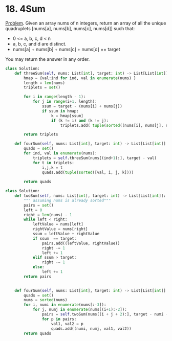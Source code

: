 # 18. 4Sum

[Problem](https://leetcode.com/problems/4sum/description/). Given an array nums of n integers, return an array of all the unique quadruplets [nums[a], nums[b], nums[c], nums[d]] such that:

* 0 <= a, b, c, d < n
* a, b, c, and d are distinct.
* nums[a] + nums[b] + nums[c] + nums[d] == target

You may return the answer in any order.



```python
class Solution:
    def threeSum(self, nums: List[int], target: int) -> List[List[int]]:
        hmap = {val:ind for ind, val in enumerate(nums) }
        length = len(nums)
        triplets = set()

        for i in range(length - 1):
            for j in range(i+1, length):
                ssum = target - (nums[i] + nums[j])
                if ssum in hmap:
                    k = hmap[ssum]
                    if (k != i) and (k != j):
                        triplets.add( tuple(sorted((nums[i], nums[j], nums[k]))))

        return triplets

    def fourSum(self, nums: List[int], target: int) -> List[List[int]]:
        quads = set()
        for ind, val in enumerate(nums):
            triplets = self.threeSum(nums[(ind+1):], target - val)
            for t in triplets:
                i,j,k = t     
                quads.add(tuple(sorted([val, i, j, k])))
        
        return quads
```

```python
class Solution:
    def twoSum(self, nums: List[int], target: int) -> List[List[int]]:
        """ assuming nums is already sorted"""
        pairs = set()
        left = 0
        right = len(nums) - 1
        while left < right:
            leftValue = nums[left]
            rightValue = nums[right]
            ssum = leftValue + rightValue
            if ssum  == target:
                pairs.add((leftValue, rightValue))
                right -= 1
                left += 1
            elif ssum > target:
                right -= 1
            else:
                left += 1
        return pairs

    
    def fourSum(self, nums: List[int], target: int) -> List[List[int]]:
        quads = set()
        nums = sorted(nums)     
        for i, numi in enumerate(nums[:-3]):
            for j, numj in enumerate(nums[(i+1):-2]):
                pairs = self.twoSum(nums[(i + j + 2):], target - numi - numj)
                for p in pairs:
                    val1, val2 = p
                    quads.add((numi, numj, val1, val2))
        return quads
```